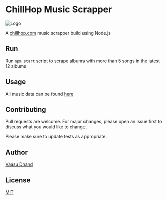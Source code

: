 # ChillHop Music Scrapper
![Logo](https://chillhop.com/wp-content/themes/chillhop/assets/images/Chillhop_white.svg)

A [chillhop.com](https://chillhop.com/) music scrapper build using Node.js

## Run

Run ```npm start``` script to scrape albums with more than 5 songs in the latest 12 albums

## Usage
All music data can be found [here](https://gist.githubusercontent.com/Vaasu-Dhand/5b14d9786be419e6c5ff88c093bdeaeb/raw/c418c4fec52c396814b79dda5de0f8dc85db293b/data.json)

## Contributing
Pull requests are welcome. For major changes, please open an issue first to discuss what you would like to change.

Please make sure to update tests as appropriate.

## Author
[Vaasu Dhand](https://github.com/Vaasu-Dhand)

## License
[MIT](https://choosealicense.com/licenses/mit/)

